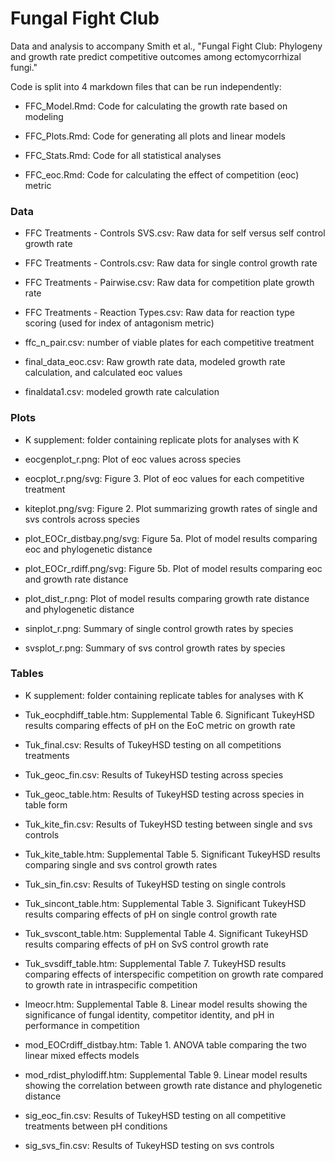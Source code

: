 # Fungal Fight Club

Data and analysis to accompany Smith et al., "Fungal Fight Club: Phylogeny and growth rate predict competitive outcomes among ectomycorrhizal fungi."

Code is split into 4 markdown files that can be run independently: 

- FFC_Model.Rmd: Code for calculating the growth rate based on modeling

- FFC_Plots.Rmd: Code for generating all plots and linear models

- FFC_Stats.Rmd: Code for all statistical analyses

- FFC_eoc.Rmd: Code for calculating the effect of competition (eoc) metric

### Data

- FFC Treatments - Controls SVS.csv: Raw data for self versus self control growth rate

- FFC Treatments - Controls.csv: Raw data for single control growth rate

- FFC Treatments - Pairwise.csv: Raw data for competition plate growth rate

- FFC Treatments - Reaction Types.csv: Raw data for reaction type scoring (used for index of antagonism metric)

- ffc_n_pair.csv: number of viable plates for each competitive treatment

- final_data_eoc.csv: Raw growth rate data, modeled growth rate calculation, and calculated eoc values

- finaldata1.csv: modeled growth rate calculation

### Plots

- K supplement: folder containing replicate plots for analyses with K

- eocgenplot_r.png: Plot of eoc values across species

- eocplot_r.png/svg: Figure 3. Plot of eoc values for each competitive treatment

- kiteplot.png/svg: Figure 2. Plot summarizing growth rates of single and svs controls across species

- plot_EOCr_distbay.png/svg: Figure 5a. Plot of model results comparing eoc and phylogenetic distance

- plot_EOCr_rdiff.png/svg: Figure 5b. Plot of model results comparing eoc and growth rate distance

- plot_dist_r.png: Plot of model results comparing growth rate distance and phylogenetic distance

- sinplot_r.png: Summary of single control growth rates by species

- svsplot_r.png: Summary of svs control growth rates by species

### Tables

- K supplement: folder containing replicate tables for analyses with K

- Tuk_eocphdiff_table.htm: Supplemental Table 6. Significant TukeyHSD results comparing effects of pH on the EoC metric on growth rate

- Tuk_final.csv: Results of TukeyHSD testing on all competitions treatments

- Tuk_geoc_fin.csv: Results of TukeyHSD testing across species

- Tuk_geoc_table.htm: Results of TukeyHSD testing across species in table form

- Tuk_kite_fin.csv: Results of TukeyHSD testing between single and svs controls

- Tuk_kite_table.htm: Supplemental Table 5. Significant TukeyHSD results comparing single and svs control growth rates

- Tuk_sin_fin.csv: Results of TukeyHSD testing on single controls

- Tuk_sincont_table.htm: Supplemental Table 3. Significant TukeyHSD results comparing effects of pH on single control growth rate

- Tuk_svscont_table.htm: Supplemental Table 4. Significant TukeyHSD results comparing effects of pH on SvS control growth rate

- Tuk_svsdiff_table.htm: Supplemental Table 7. TukeyHSD results comparing effects of interspecific competition on growth rate compared to growth rate in intraspecific competition

- lmeocr.htm: Supplemental Table 8. Linear model results showing the significance of fungal identity, competitor identity, and pH in performance in competition 

- mod_EOCrdiff_distbay.htm: Table 1. ANOVA table comparing the two linear mixed effects models

- mod_rdist_phylodiff.htm: Supplemental Table 9. Linear model results showing the correlation between growth rate distance and phylogenetic distance

- sig_eoc_fin.csv: Results of TukeyHSD testing on all competitive treatments between pH conditions

- sig_svs_fin.csv: Results of TukeyHSD testing on svs controls
